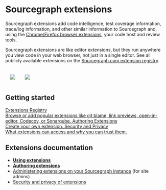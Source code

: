 # Sourcegraph extensions

Sourcegraph extensions add code intelligence, test coverage information, trace/log information, and other similar information to Sourcegraph and, using the [Chrome/Firefox browser extensions](../integration/browser_extension.md), your code host and review tools.

Sourcegraph extensions are like editor extensions, but they run anywhere you view code in your web browser, not just in a single editor. See all publicly available extensions on the [Sourcegraph.com extension registry](https://sourcegraph.com/extensions).

<div style="text-align:center;margin:20px 0;display:flex">
<a href="https://github.com/sourcegraph/sourcegraph-codecov" target="_blank"><img src="https://user-images.githubusercontent.com/1976/45107396-53d56880-b0ee-11e8-96e9-ca83e991101c.png" style="padding:15px"></a>
<a href="https://github.com/sourcegraph/sourcegraph-git-extras" target="_blank"><img src="https://user-images.githubusercontent.com/1976/47624533-f3a1e800-dada-11e8-81d9-3d4bd67fc08a.png" style="padding:15px"></a>
</div>

## Getting started

<div class="getting-started">
  <a href="../../integration/browser_extension" class="btn" alt="Install the browser extension">
   <span>Extensions Registry</span>
   </br>
   Browse or add popular extensions like git blame, link previews, open-in-editor, Codecov, or Sonarqube.
  </a>

  <a href="authoring" class="btn" alt="Watch the code intelligence demo video">
   <span>Authoring Extensions</span>
   </br>
   Create your own extension.
  </a>

  <a href="https://sourcegraph.com/github.com/dgrijalva/jwt-go/-/blob/token.go#L37:6$references" class="btn" alt="Try code intelligence on public code">
   <span>Security and Privacy</span>
   </br>
    What extensions can access and why you can trust them. 
  </a>
</div>

## Extensions documentation

- [**Using extensions**](usage.md)
- [**Authoring extensions**](authoring/index.md)
- [Administering extensions on your Sourcegraph instance](../admin/extensions/index.md) (for site admins)
- [Security and privacy of extensions](security.md)
